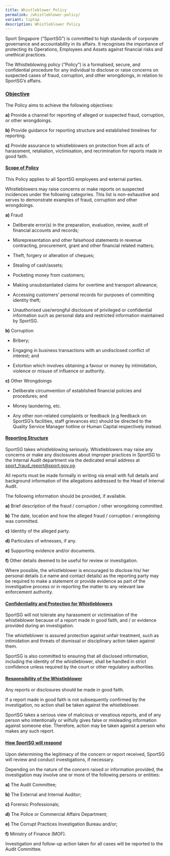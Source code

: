 ```yaml
---
title: Whistleblower Policy
permalink: /whistleblower-policy/
variant: tiptap
description: Whistleblower Policy
---
```

<p>Sport Singapore (“SportSG”) is committed to high standards of corporate
governance and accountability in its affairs. It recognises the importance
of protecting its Operations, Employees and Assets against financial risks
and unethical practices.</p>
<p>The Whistleblowing policy (“Policy”) is a formalised, secure, and confidential
procedure for any individual to disclose or raise concerns on suspected
cases of fraud, corruption, and other wrongdoings, in relation to SportSG’s
affairs.</p>
<h3><strong><u>Objective</u></strong></h3>
<p>The Policy aims to achieve the following objectives:</p>
<p><strong>a)</strong> Provide a channel for reporting of alleged or suspected
fraud, corruption, or other wrongdoings.</p>
<p><strong>b)</strong> Provide guidance for reporting structure and established
timelines for reporting.</p>
<p><strong>c)</strong> Provide assurance to whistleblowers on protection from
all acts of harassment, retaliation, victimisation, and recrimination for
reports made in good faith.</p>
<h4><strong><u>Scope of Policy</u></strong></h4>
<p>This Policy applies to all SportSG employees and external parties.</p>
<p>Whistleblowers may raise concerns or make reports on suspected incidences
under the following categories. This list is non-exhaustive and serves
to demonstrate examples of fraud, corruption and other wrongdoings.</p>
<p><strong>a)</strong> Fraud</p>
<ul data-tight="true" class="tight">
<li>
<p>Deliberate error(s) in the preparation, evaluation, review, audit of financial
accounts and records;</p>
</li>
<li>
<p>Misrepresentation and other falsehood statements in revenue contracting,
procurement, grant and other financial related matters;</p>
</li>
<li>
<p>Theft, forgery or alteration of cheques;</p>
</li>
<li>
<p>Stealing of cash/assets;</p>
</li>
<li>
<p>Pocketing money from customers;</p>
</li>
<li>
<p>Making unsubstantiated claims for overtime and transport allowance;</p>
</li>
<li>
<p>Accessing customers’ personal records for purposes of committing identity
theft;</p>
</li>
<li>
<p>Unauthorised use/wrongful disclosure of privileged or confidential information
such as personal data and restricted information maintained by SportSG.</p>
</li>
</ul>
<p><strong>b)</strong> Corruption</p>
<ul data-tight="true" class="tight">
<li>
<p>Bribery;</p>
</li>
<li>
<p>Engaging in business transactions with an undisclosed conflict of interest;
and</p>
</li>
<li>
<p>Extortion which involves obtaining a favour or money by intimidation,
violence or misuse of influence or authority.</p>
</li>
</ul>
<p><strong>c)</strong> Other Wrongdoings</p>
<ul data-tight="true" class="tight">
<li>
<p>Deliberate circumvention of established financial policies and procedures;
and</p>
</li>
<li>
<p>Money laundering, etc.</p>
</li>
<li>
<p>Any other non-related complaints or feedback (e.g feedback on SportSG’s
facilities, staff grievances etc) should be directed to the Quality Service
Manager hotline or Human Capital respectively instead.</p>
</li>
</ul>
<h4><strong><u>Reporting Structure</u></strong></h4>
<p>SportSG takes whistleblowing seriously. Whistleblowers may raise any concerns
or make any disclosures about improper practices in SportSG to the Internal
Audit department via the dedicated email address at <a href="mailto:sport_fraud_report@sport.gov.sg" rel="noopener noreferrer nofollow" target="_blank">sport_fraud_report@sport.gov.sg</a>.</p>
<p>All reports must be made formally in writing via email with full details
and background information of the allegations addressed to the Head of
Internal Audit.</p>
<p>The following information should be provided, if available.</p>
<p><strong>a)</strong> Brief description of the fraud / corruption / other
wrongdoing committed.</p>
<p><strong>b)</strong> The date, location and how the alleged fraud / corruption
/ wrongdoing was committed.</p>
<p><strong>c)</strong> Identity of the alleged party.</p>
<p><strong>d)</strong> Particulars of witnesses, if any.</p>
<p><strong>e)</strong> Supporting evidence and/or documents.</p>
<p><strong>f) </strong>Other details deemed to be useful for review or investigation.</p>
<p>Where possible, the whistleblower is encouraged to disclose his/ her personal
details (i.e name and contact details) as the reporting party may be required
to make a statement or provide evidence as part of the investigative process
or in reporting the matter to any relevant law enforcement authority.</p>
<h4><strong><u>Confidentiality and Protection for Whistleblowers</u></strong></h4>
<p>SportSG will not tolerate any harassment or victimisation of the whistleblower
because of a report made in good faith, and / or evidence provided during
an investigation.</p>
<p>The whistleblower is assured protection against unfair treatment, such
as intimidation and threats of dismissal or disciplinary action taken against
them.</p>
<p>SportSG is also committed to ensuring that all disclosed information,
including the identity of the whistleblower, shall be handled in strict
confidence unless required by the court or other regulatory authorities.</p>
<h4><strong><u>Responsibility of the Whistleblower</u></strong></h4>
<p>Any reports or disclosures should be made in good faith.</p>
<p>If a report made in good faith is not subsequently confirmed by the investigation,
no action shall be taken against the whistleblower.</p>
<p>SportSG takes a serious view of malicious or vexatious reports, and of
any person who intentionally or wilfully gives false or misleading information
against someone else. Therefore, action may be taken against a person who
makes any such report.</p>
<h4><strong><u>How SportSG will respond</u></strong></h4>
<p>Upon determining the legitimacy of the concern or report received, SportSG
will review and conduct investigations, if necessary.</p>
<p>Depending on the nature of the concern raised or information provided,
the investigation may involve one or more of the following persons or entities:</p>
<p><strong>a)</strong> The Audit Committee;</p>
<p><strong>b)</strong> The External and Internal Auditor;</p>
<p><strong>c)</strong> Forensic Professionals;</p>
<p><strong>d)</strong> The Police or Commercial Affairs Department;</p>
<p><strong>e)</strong> The Corrupt Practices Investigation Bureau and/or;</p>
<p><strong>f)</strong> Ministry of Finance (MOF).</p>
<p>Investigation and follow-up action taken for all cases will be reported
to the Audit Committee.</p>
<p></p>